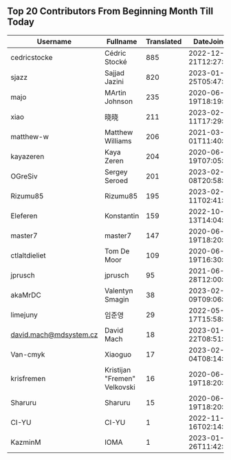 ## Top 20 Contributors From Beginning Month Till Today ##
|Username|Fullname|Translated|DateJoined|
|--------|--------|----------|----------|
|cedricstocke|Cédric Stocké|885|2022-12-21T12:27:36.|
|sjazz|Sajjad Jazini|820|2023-01-25T05:47:07.|
|majo|MArtin Johnson|235|2020-06-19T18:19:45Z|
|xiao|晓晓|211|2023-02-11T17:29:53.|
|matthew-w|Matthew Williams|206|2021-03-01T11:40:28.|
|kayazeren|Kaya Zeren|204|2020-06-19T07:05:24Z|
|OGreSiv|Sergey Seroed|201|2023-02-08T20:58:42.|
|Rizumu85|Rizumu85|195|2023-02-11T02:41:32.|
|Eleferen|Konstantin|159|2022-10-13T14:04:24Z|
|master7|master7|147|2020-06-19T18:20:39.|
|ctlaltdieliet|Tom De Moor|109|2020-06-19T16:30:47Z|
|jprusch|jprusch|95|2021-06-28T12:00:18.|
|akaMrDC|Valentyn Smagin|38|2023-02-09T09:06:21.|
|limejuny|임준영|29|2022-05-17T15:58:46.|
|david.mach@mdsystem.cz|David Mach|18|2023-01-22T08:51:32.|
|Van-cmyk|Xiaoguo|17|2023-02-04T08:14:04.|
|krisfremen|Kristijan "Fremen" Velkovski|16|2020-06-19T18:20:03.|
|Sharuru|Sharuru|15|2020-06-19T18:20:22.|
|CI-YU|CI-YU|1|2022-11-16T02:14:58.|
|KazminM|IOMA|1|2023-01-26T11:42:40.|
